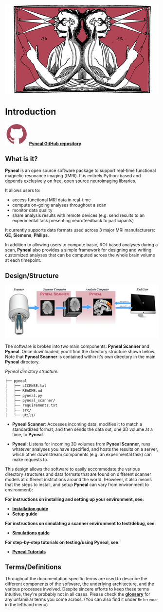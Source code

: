 
![](images/pynealLogo.png)


# Introduction

[<img src="images/githubLogo.png" style="width:75px">](https://github.com/jeffmacinnes/pyneal)
[**Pyneal GitHub repository**](https://github.com/jeffmacinnes/pyneal)

## What is it?
**Pyneal** is an open source software package to support real-time functional magnetic resonance imaging (fMRI). It is entirely Python-based and depends exclusively on free, open source neuroimaging libraries.

It allows users to:

* access functional MRI data in real-time
* compute on-going analyses throughout a scan
* monitor data quality
* share analysis results with remote devices (e.g. send results to an experimental task presenting neurofeedback to participants)

It currently supports data formats used across 3 major MRI manufacturers: **GE**, **Siemens**, **Philips**.

In addition to allowing users to compute basic, ROI-based analyses during a scan, **Pyneal** also provides a simple framework for designing and writing customized analyses that can be computed across the whole brain volume at each timepoint.


## Design/Structure

![](images/overview.png)

The software is broken into two main components: **Pyneal Scanner** and **Pyneal**. Once downloaded, you'll find the directory structure shown below. Note that **Pyneal Scanner** is contained within it's own directory in the main **Pyneal** directory. 

*Pyneal directory structure:*
```  
├── pyneal  
│   ├── LICENSE.txt  
│   ├── README.md  
│   ├── pyneal.py  
│   ├── pyneal_scanner/  
│   ├── requirements.txt  
│   ├── src/  
│   └── utils/  
```  


* **Pyneal Scanner**:  Accesses incoming data, modifies it to match a standardized format, and then sends the data out, one 3D volume at a time, to **Pyneal**.

* **Pyneal**: Listens for incoming 3D volumes from **Pyneal Scanner**, runs whatever analyses
you have specified, and hosts the results on a server, which other downstream components (e.g. an experimental task) can make requests to.

This design allows the software to easily accommodate the various directory structures and data formats that are found on different scanner models at different institutions around the world. (However, it also means that the steps to install, and setup **Pyneal** can vary from environment to environment):

**For instructions on installing and setting up your environment, see:**

* [**Installation guide**](installation.md)
* [**Setup guide**](setup.md)


**For instructions on simulating a scanner environment to test/debug, see**:

* [**Simulations guide**](simulations.md)

**For step-by-step tutorials on testing/using Pyneal, see**:

* [**Pyneal Tutorials**](https://github.com/jeffmacinnes/pyneal-tutorial)

## Terms/Definitions

Throughout the documentation specific terms are used to describe the different components of the software, the underlying architecture, and the various processes involved. Despite sincere efforts to keep these terms intuitive, they're probably not in all cases. Please check the [**glossary**](/glossary.md) for any unfamiliar terms you come across. (You can also find it under `Reference` in the lefthand menu)